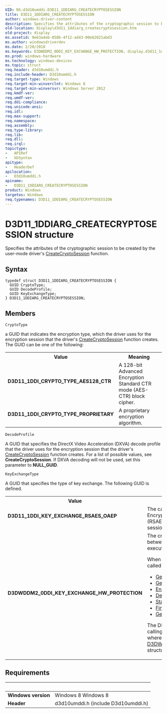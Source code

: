 ```yaml
---
UID: NS:d3d10umddi.D3D11_1DDIARG_CREATECRYPTOSESSION
title: D3D11_1DDIARG_CREATECRYPTOSESSION
author: windows-driver-content
description: Specifies the attributes of the cryptographic session to be created by the user-mode driver's CreateCryptoSession function.
old-location: display\d3d11_1ddiarg_createcryptosession.htm
old-project: display
ms.assetid: 9e63a4eb-050b-4f12-ad43-00e62021abd3
ms.author: windowsdriverdev
ms.date: 2/20/2018
ms.keywords: D3DWDDM2_0DDI_KEY_EXCHANGE_HW_PROTECTION, display.d3d11_1ddiarg_createcryptosession, D3D11_1DDIARG_CREATECRYPTOSESSION, d3d10umddi/D3D11_1DDIARG_CREATECRYPTOSESSION, D3D11_1DDI_KEY_EXCHANGE_RSAES_OAEP, D3D11_1DDI_CRYPTO_TYPE_AES128_CTR, D3D11_1DDIARG_CREATECRYPTOSESSION structure [Display Devices], D3D11_1DDI_CRYPTO_TYPE_PROPRIETARY
ms.prod: windows-hardware
ms.technology: windows-devices
ms.topic: struct
req.header: d3d10umddi.h
req.include-header: D3d10umddi.h
req.target-type: Windows
req.target-min-winverclnt: Windows 8
req.target-min-winversvr: Windows Server 2012
req.kmdf-ver: 
req.umdf-ver: 
req.ddi-compliance: 
req.unicode-ansi: 
req.idl: 
req.max-support: 
req.namespace: 
req.assembly: 
req.type-library: 
req.lib: 
req.dll: 
req.irql: 
topictype:
-	APIRef
-	kbSyntax
apitype:
-	HeaderDef
apilocation:
-	D3d10umddi.h
apiname:
-	D3D11_1DDIARG_CREATECRYPTOSESSION
product: Windows
targetos: Windows
req.typenames: D3D11_1DDIARG_CREATECRYPTOSESSION
---
```


# D3D11_1DDIARG_CREATECRYPTOSESSION structure
Specifies the attributes of the cryptographic session to be created by the user-mode driver's <a href="..\d3d10umddi\nc-d3d10umddi-pfnd3d11_1ddi_createcryptosession.md">CreateCryptoSession</a> function.

## Syntax
````
typedef struct D3D11_1DDIARG_CREATECRYPTOSESSION {
  GUID CryptoType;
  GUID DecodeProfile;
  GUID KeyExchangeType;
} D3D11_1DDIARG_CREATECRYPTOSESSION;
````

## Members


`CryptoType`

a GUID that indicates the encryption type, which the driver uses for the encryption session that the driver's <a href="..\d3d10umddi\nc-d3d10umddi-pfnd3d11_1ddi_createcryptosession.md">CreateCryptoSession</a> function creates. The GUID can be one of the following:

<table>
<tr>
<th>Value</th>
<th>Meaning</th>
</tr>
<tr>
<td width="40%"><a id="D3D11_1DDI_CRYPTO_TYPE_AES128_CTR"></a><a id="d3d11_1ddi_crypto_type_aes128_ctr"></a><dl>
<dt><b>D3D11_1DDI_CRYPTO_TYPE_AES128_CTR</b></dt>
</dl>
</td>
<td width="60%">
A 128-bit Advanced Encryption Standard CTR mode (AES-CTR) block cipher.

</td>
</tr>
<tr>
<td width="40%"><a id="D3D11_1DDI_CRYPTO_TYPE_PROPRIETARY"></a><a id="d3d11_1ddi_crypto_type_proprietary"></a><dl>
<dt><b>D3D11_1DDI_CRYPTO_TYPE_PROPRIETARY</b></dt>
</dl>
</td>
<td width="60%">
A proprietary encryption algorithm.

</td>
</tr>
</table>

`DecodeProfile`

A GUID that specifies the DirectX Video Acceleration (DXVA) decode profile that the driver uses for the encryption session that the driver's <a href="..\d3d10umddi\nc-d3d10umddi-pfnd3d11_1ddi_createcryptosession.md">CreateCryptoSession</a> function creates. For a list of possible values, see <b>CreateCryptoSession</b>. If DXVA decoding will not be used, set this parameter to <b>NULL_GUID</b>.

`KeyExchangeType`

A GUID that specifies the type of key exchange.
The following GUID is defined.

<table>
<tr>
<th>Value</th>
<th>Meaning</th>
</tr>
<tr>
<td width="40%"><a id="D3D11_1DDI_KEY_EXCHANGE_RSAES_OAEP"></a><a id="d3d11_1ddi_key_exchange_rsaes_oaep"></a><dl>
<dt><b>D3D11_1DDI_KEY_EXCHANGE_RSAES_OAEP</b></dt>
</dl>
</td>
<td width="60%">
The caller will create the session key, encrypt it with RSA Encryption Scheme - Optimal Asymmetric Encryption Padding (RSAES-OAEP) by using the driver's public key, and pass the session key to the driver.

</td>
</tr>
<tr>
<td width="40%"><a id="D3DWDDM2_0DDI_KEY_EXCHANGE_HW_PROTECTION"></a><a id="d3dwddm2_0ddi_key_exchange_hw_protection"></a><dl>
<dt><b>D3DWDDM2_0DDI_KEY_EXCHANGE_HW_PROTECTION</b></dt>
</dl>
</td>
<td width="60%">
The crypto session will be used purely for communication between user mode DRM component and the secure execution environment.



When this GUID is specified, the following DDIs should not be called for the crypto session:

<ul>
<li>
<a href="..\d3d10umddi\nc-d3d10umddi-pfnd3d11_1ddi_getcertificatesize.md">GetCertificateSize</a>
</li>
<li>
<a href="..\d3d10umddi\nc-d3d10umddi-pfnd3d11_1ddi_getcertificate.md">GetCertificate</a>
</li>
<li>
<a href="..\d3dumddi\nc-d3dumddi-pfnd3dddi_encryptionblt.md">EncryptionBlt</a>
</li>
<li>
<a href="..\d3dumddi\nc-d3dumddi-pfnd3dddi_decryptionblt.md">DecryptionBlt</a>
</li>
<li>
<a href="..\d3dumddi\nc-d3dumddi-pfnd3dddi_startsessionkeyrefresh.md">StartSessionKeyRefresh</a>
</li>
<li>
<a href="..\d3dumddi\nc-d3dumddi-pfnd3dddi_finishsessionkeyrefresh.md">FinishSessionKeyRefresh</a>
</li>
<li>
<a href="..\d3dumddi\nc-d3dumddi-pfnd3dddi_getencryptionbltkey.md">GetEncryptionBltKey</a>
</li>
</ul>

The DRM commands are sent to the user mode driver by calling the <a href="..\d3d10umddi\nc-d3d10umddi-pfnd3d11_1ddi_negotiatecryptosessionkeyeschange.md">NegotiateCryptoSessionKeyExchange</a> function where the data passed is a pointer to a <a href="..\d3d10umddi\ns-d3d10umddi-d3dwddm2_0ddi_key_exchange_hw_protection_data.md">D3DWDDM2_0DDI_KEY_EXCHANGE_HW_PROTECTION_DATA</a> structure.


</td>
</tr>
</table>


## Requirements
| &nbsp; | &nbsp; |
| ---- |:---- |
| **Windows version** | Windows 8 Windows 8 |
| **Header** | d3d10umddi.h (include D3d10umddi.h) |